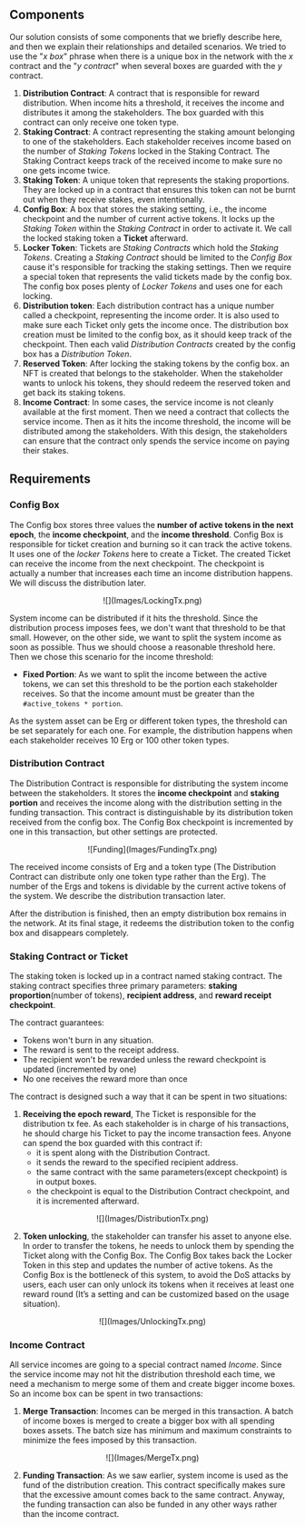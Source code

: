 ## Components

Our solution consists of some components that we briefly describe here, and then we explain their relationships and detailed scenarios. We tried to use the "*x box*" phrase when there is a unique box in the network with the *x* contract and the "*y contract*" when several boxes are guarded with the *y* contract.

1. **Distribution Contract**: A contract that is responsible for reward distribution. When income hits a threshold, it receives the income and distributes it among the stakeholders. The box guarded with this contract can only receive one token type.
3. **Staking Contract**: A contract representing the staking amount belonging to one of the stakeholders. Each stakeholder receives income based on the number of *Staking Tokens* locked in the Staking Contract. The Staking Contract keeps track of the received income to make sure no one gets income twice.
4. **Staking Token**: A unique token that represents the staking proportions. They are locked up in a contract that ensures this token can not be burnt out when they receive stakes, even intentionally.
5. **Config Box**: A box that stores the staking setting, i.e., the income checkpoint and the number of current active tokens. It locks up the *Staking Token* within the *Staking Contract* in order to activate it. We call the locked staking token a **Ticket** afterward.
6. **Locker Token**: Tickets are *Staking Contracts* which hold the *Staking Tokens*. Creating a *Staking Contract* should be limited to the *Config Box* cause it's responsible for tracking the staking settings. Then we require a special token that represents the valid tickets made by the config box. The config box poses plenty of *Locker Tokens* and uses one for each locking.
7. **Distribution token**: Each distribution contract has a unique number called a checkpoint, representing the income order. It is also used to make sure each Ticket only gets the income once. The distribution box creation must be limited to the config box, as it should keep track of the checkpoint. Then each valid *Distribution Contracts* created by the config box has a *Distribution Token*.
8. **Reserved Token**: After locking the staking tokens by the config box. an NFT is created that belongs to the stakeholder. When the stakeholder wants to unlock his tokens, they should redeem the reserved token and get back its staking tokens.
9. **Income Contract**: In some cases, the service income is not cleanly available at the first moment. Then we need a contract that collects the service income. Then as it hits the income threshold, the income will be distributed among the stakeholders. With this design, the stakeholders can ensure that the contract only spends the service income on paying their stakes.


## Requirements

### Config Box
The Config box stores three values the **number of active tokens in the next epoch**, the **income checkpoint**, and the **income threshold**. Config Box is responsible for ticket creation and burning so it can track the active tokens. It uses one of the *locker Tokens* here to create a Ticket. The created Ticket can receive the income from the next checkpoint. The checkpoint is actually a number that increases each time an income distribution happens. We will discuss the distribution later.
<p align="center">
![](Images/LockingTx.png)
</p>

System income can be distributed if it hits the threshold. Since the distribution process imposes fees, we don't want that threshold to be that small. However, on the other side, we want to split the system income as soon as possible. Thus we should choose a reasonable threshold here. Then we chose this scenario for the income threshold:

- **Fixed Portion**: As we want to split the income between the active tokens, we can set this threshold to be the portion each stakeholder receives. So that the income amount must be greater than the `#active_tokens * portion`.

As the system asset can be Erg or different token types, the threshold can be set separately for each one. For example, the distribution happens when each stakeholder receives 10 Erg or 100 other token types.


### Distribution Contract
The Distribution Contract is responsible for distributing the system income between the stakeholders. It stores the **income checkpoint** and **staking portion** and receives the income along with the distribution setting in the funding transaction. This contract is distinguishable by its distribution token received from the config box. The Config Box checkpoint is incremented by one in this transaction, but other settings are protected.
<p align="center">
![Funding](Images/FundingTx.png)
</p>

The received income consists of Erg and a token type (The Distribution Contract can distribute only one token type rather than the Erg). The number of the Ergs and tokens is dividable by the current active tokens of the system. We describe the distribution transaction later.

After the distribution is finished, then an empty distribution box remains in the network. At its final stage, it redeems the distribution token to the config box and disappears completely.

### Staking Contract or Ticket
The staking token is locked up in a contract named staking contract. The staking contract specifies three primary parameters: **staking proportion**(number of tokens), **recipient address**, and **reward receipt checkpoint**.

The contract guarantees:

- Tokens won't burn in any situation.
- The reward is sent to the receipt address.
- The recipient won't be rewarded unless the reward checkpoint is updated (incremented by one)
- No one receives the reward more than once

The contract is designed such a way that it can be spent in two situations:

1. **Receiving the epoch reward**, The Ticket is responsible for the distribution tx fee. As each stakeholder is in charge of his transactions, he should charge his Ticket to pay the income transaction fees. Anyone can spend the box guarded with this contract if:
    - it is spent along with the Distribution Contract.
    - it sends the reward to the specified recipient address.
    - the same contract with the same parameters(except checkpoint) is in output boxes.
    - the checkpoint is equal to the Distribution Contract checkpoint, and it is incremented afterward.

<p align="center">
![](Images/DistributionTx.png)
</p>

2. **Token unlocking**, the stakeholder can transfer his asset to anyone else. In order to transfer the tokens, he needs to unlock them by spending the Ticket along with the Config Box. The Config Box takes back the Locker Token in this step and updates the number of active tokens. As the Config Box is the bottleneck of this system, to avoid the DoS attacks by users, each user can only unlock its tokens when it receives at least one reward round (It’s a setting and can be customized based on the usage situation).
<p align="center">
![](Images/UnlockingTx.png)
</p>

### Income Contract

All service incomes are going to a special contract named *Income*. Since the service income may not hit the distribution threshold each time, we need a mechanism to merge some of them and create bigger income boxes. So an income box can be spent in two transactions:

1. **Merge Transaction**: Incomes can be merged in this transaction. A batch of income boxes is merged to create a bigger box with all spending boxes assets. The batch size has minimum and maximum constraints to minimize the fees imposed by this transaction.
<p align="center">
![](Images/MergeTx.png)
</p>

2. **Funding Transaction**: As we saw earlier, system income is used as the fund of the distribution creation. This contract specifically makes sure that the excessive amount comes back to the same contract. Anyway, the funding transaction can also be funded in any other ways rather than the income contract.


